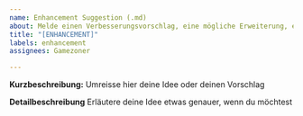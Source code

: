 ```yaml
---
name: Enhancement Suggestion (.md)
about: Melde einen Verbesserungsvorschlag, eine mögliche Erweiterung, eine fehlende Funktion etc.
title: "[ENHANCEMENT]"
labels: enhancement
assignees: Gamezoner

---
```


**Kurzbeschreibung:**
Umreisse hier deine Idee oder deinen Vorschlag 

**Detailbeschreibung**
Erläutere deine Idee etwas genauer, wenn du möchtest